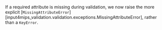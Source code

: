 If a required attribute is missing during validation, we now raise the more explicit [`MissingAttributeError`][input4mips_validation.validation.exceptions.MissingAttributeError], rather than a `KeyError`.
